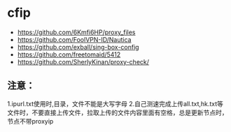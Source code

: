 # cfip
 - https://github.com/6Kmfi6HP/proxy_files
 - https://github.com/FoolVPN-ID/Nautica
 - https://github.com/exball/sing-box-config
 - https://github.com/freetomaid/5412
 - https://github.com/SherlyKinan/proxy-check/

## 注意：
1.ipurl.txt使用时,目录，文件不能是大写字母
2.自己测速完成上传all.txt,hk.txt等文件时，不要直接上传文件，拉取上传的文件内容里面有空格，总是更新节点时，节点不带proxyip

